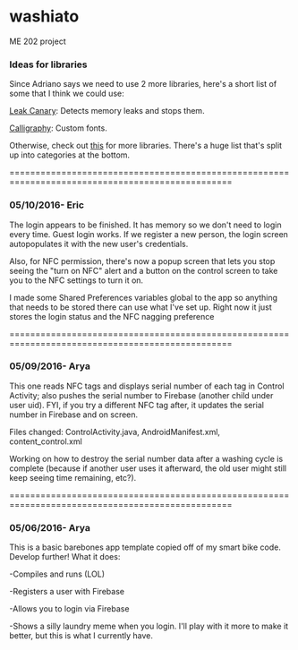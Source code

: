 # washiato
ME 202 project

### Ideas for libraries
Since Adriano says we need to use 2 more libraries, here's a short list of some that I think we could use:

[Leak Canary](https://github.com/square/leakcanary): Detects memory leaks and stops them.

[Calligraphy](https://github.com/chrisjenx/Calligraphy): Custom fonts.

Otherwise, check out [this](https://github.com/codepath/android_guides/wiki/Must-Have-Libraries) for more libraries. There's a huge list that's split up into categories at the bottom.

=================================================================================================

### 05/10/2016- Eric
The login appears to be finished. It has memory so we don't need to login every time. Guest login works. If we register a new person, the login screen autopopulates it with the new user's credentials. 

Also, for NFC permission, there's now a popup screen that lets you stop seeing the "turn on NFC" alert and a button on the control screen to take you to the NFC settings to turn it on. 

I made some Shared Preferences variables global to the app so anything that needs to be stored there can use what I've set up. Right now it just stores the login status and the NFC nagging preference

=================================================================================================

### 05/09/2016- Arya
This one reads NFC tags and displays serial number of each tag in Control Activity; also pushes the serial number to Firebase (another child under user uid). FYI, if you try a different NFC tag after, it updates the serial number in Firebase and on screen.

Files changed: ControlActivity.java, AndroidManifest.xml, content_control.xml

Working on how to destroy the serial number data after a washing cycle is complete (because if another user uses it afterward, the old user might still keep seeing time remaining, etc?).

=================================================================================================

### 05/06/2016- Arya
This is a basic barebones app template copied off of my smart bike code. Develop further! What it does:

-Compiles and runs (LOL)

-Registers a user with Firebase

-Allows you to login via Firebase

-Shows a silly laundry meme when you login. I'll play with it more to make it better, but this is what I currently have.





